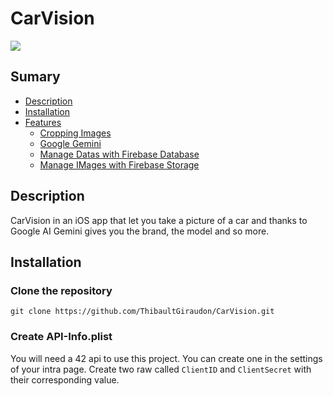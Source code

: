 # CarVision


![](assets/usage.gif)

## Sumary
- [Description](#description)
- [Installation](#installation)
- [Features](#features)
  - [Cropping Images](#cropping-images)
  - [Google Gemini](#google-gemini)
  - [Manage Datas with Firebase Database](#manage-datas-with-firebase-database)
  - [Manage IMages with Firebase Storage](#manage-images-with-firebase-storage)

## Description
CarVision in an iOS app that let you take a picture of a car and thanks to Google AI Gemini gives you the brand, the model and so more.

## Installation

### Clone the repository
```shell
git clone https://github.com/ThibaultGiraudon/CarVision.git
```

### Create API-Info.plist

You will need a 42 api to use this project. You can create one in the settings of your intra page.
Create two raw called `ClientID` and `ClientSecret` with their corresponding value.
